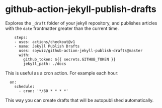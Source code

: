 # github-action-jekyll-publish-drafts

Explores the `_draft` folder of your jekyll repository, and publishes articles with the `date` frontmatter greater than the current time.

```
    steps:
    - uses: actions/checkout@v1
    - name: Jekyll Publish Drafts
      uses: soywiz/github-action-jekyll-publish-drafts@master
      with:
        github_token: ${{ secrets.GITHUB_TOKEN }}
        jekyll_path: ./docs
```

This is useful as a cron action. For example each hour:

```
  on:
    schedule:
      - cron: '*/60 * * * *'
```

This way you can create drafts that will be autopublished automatically.
